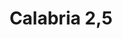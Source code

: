 ---
title: Calabria 2,5
date: 
draft: false

# descripcion
description : Argollitas en plata 925 de caña cilíndrica de 1,5mm

materials: Plata 925

color: 

dimensions: 2,5 cm

code: 01-11-0797

type: "Aros"

categories: []

price: $1.680,00

price_eftvo: $1.430,00

# Images
# first image will be shown in the product page
images:
  # - image: "images/path_to_image"
  # La ubicacion de las imagenes es imagenes/Aros/Aros.Argollas/01-11-0797-calabria-2,5
  - image: "./images/aros/argollas/01-11-0797-calabria-2,5_a.jpg"
  - image: "./images/aros/argollas/01-11-0797-calabria-2,5_b.jpg"
---